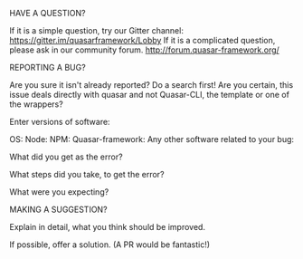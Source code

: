 HAVE A QUESTION?

If it is a simple question, try our Gitter channel: https://gitter.im/quasarframework/Lobby
If it is a complicated question, please ask in our community forum. http://forum.quasar-framework.org/

REPORTING A BUG?

Are you sure it isn't already reported? Do a search first!
Are you certain, this issue deals directly with quasar and not Quasar-CLI, the template or one of the wrappers?

Enter versions of software:

OS:
Node:
NPM:
Quasar-framework:
Any other software related to your bug:

What did you get as the error?

What steps did you take, to get the error?

What were you expecting?

MAKING A SUGGESTION?

Explain in detail, what you think should be improved.

If possible, offer a solution. (A PR would be fantastic!)

